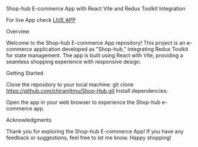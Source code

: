 Shop-hub E-commerce App with React Vite and Redux Toolkit Integration

For live App check [LIVE APP](https://shop-hub-chiranjit.netlify.app/)

Overview

Welcome to the Shop-hub E-commerce App repository! This project is an e-commerce application developed as "Shop-hub," integrating Redux Toolkit for state management. The app is built using React with Vite, providing a seamless shopping experience with responsive design.

Getting Started

Clone the repository to your local machine:
git clone https://github.com/chiranjitmu/Shop-Hub.git
Install dependencies:

Open the app in your web browser to experience the Shop-hub e-commerce app.

Acknowledgments

Thank you for exploring the Shop-hub E-commerce App! If you have any feedback or suggestions, feel free to let me know. Happy shopping!